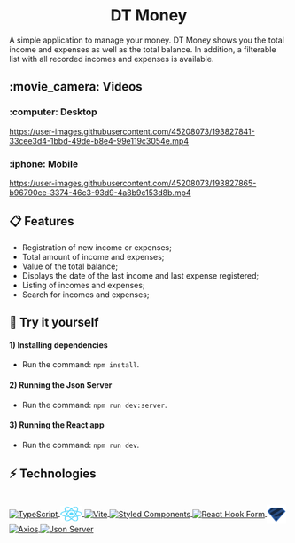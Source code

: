 <h1 align=center>DT Money</h1>

A simple application to manage your money. DT Money shows you the total income and expenses as well as the total balance. In addition, a filterable list with all recorded incomes and expenses is available.

<h2>:movie_camera: Videos</h2>
<h3>:computer: Desktop</h3>

https://user-images.githubusercontent.com/45208073/193827841-33cee3d4-1bbd-49de-b8e4-99e119c3054e.mp4

<h3>:iphone: Mobile</h3>

https://user-images.githubusercontent.com/45208073/193827865-b96790ce-3374-46c3-93d9-4a8b9c153d8b.mp4

## :clipboard: Features
- Registration of new income or expenses;
- Total amount of income and expenses;
- Value of the total balance;
- Displays the date of the last income and last expense registered;
- Listing of incomes and expenses;
- Search for incomes and expenses;
 
## :rocket: Try it yourself
#### 1) Installing dependencies
- Run the command: ``npm install``.

#### 2) Running the Json Server
- Run the command: ``npm run dev:server``.

#### 3) Running the React app
- Run the command: ``npm run dev``.
  
 ## :zap: Technologies
  <div style="display: inline_block"><br>
  <a href="https://www.typescriptlang.org/" title="TypeScript">
     <img align="center" alt="TypeScript" height="30" width="40" src="https://cdn.jsdelivr.net/gh/devicons/devicon/icons/typescript/typescript-original.svg">
   </a>
   <a href="https://reactjs.org/" title="ReactJS">
    <img align="center" alt="ReactJS" height="30" width="40" src="https://raw.githubusercontent.com/devicons/devicon/master/icons/react/react-original.svg">
   </a>
    <a href="https://vitejs.dev/" title="Vite">
    <img align="center" alt="Vite" height="30" width="40" src="https://www.svgrepo.com/show/354521/vitejs.svg">
   </a>
   <a href="https://styled-components.com/" title="Styled Components">
    <img align="center" alt="Styled Components" height="30" width="40" src="https://cdn.worldvectorlogo.com/logos/styled-components-1.svg">
   </a>
   <a href="https://react-hook-form.com/" title="React Hook Form">
    <img align="center" alt="React Hook Form" height="40" width="40" src="https://avatars.githubusercontent.com/u/53986236?s=200&v=4">
   </a>
   <a href="https://github.com/colinhacks/zod" title="Zod">
    <img align="center" alt="Zod" height="35" width="35" src="https://github.com/colinhacks/zod/blob/master/logo.svg">
   </a>
   <a href="https://axios-http.com/ptbr/docs/intro" title="Axios">
    <img align="center" alt="Axios" height="40" width="40" src="https://avatars.githubusercontent.com/u/32372333?s=200&v=4">
   </a>  
   <a href="https://github.com/typicode/json-server" title="Json Server">
    <img align="center" alt="Json Server" height="30" width="60" src="https://miro.medium.com/max/830/1*0yknPnKsJhK9B3nFIaknUw.png">
   </a>
  </div>
